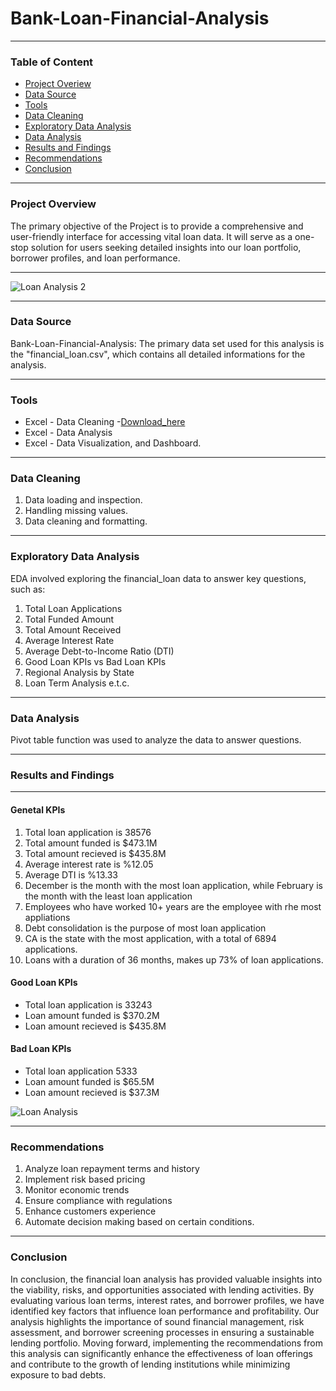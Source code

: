 # Bank-Loan-Financial-Analysis

---
### Table of Content
- [Project Overiew](#project-overview)
- [Data Source](#data-source)
- [Tools](#tools)
- [Data Cleaning](#data-cleaning)
- [Exploratory Data Analysis](#exploratory-data-analysis)
- [Data Analysis](#data-analysis)
- [Results and Findings](#results-and-findings)
- [Recommendations](#recommendations)
- [Conclusion](#conclusion)
---
### Project Overview
The primary objective of the Project is to provide a comprehensive and user-friendly interface for accessing vital loan data. It will serve as a one-stop solution for users seeking detailed insights into our loan portfolio, borrower profiles, and loan performance.

---
![Loan Analysis 2](https://github.com/user-attachments/assets/e0e01778-462b-423c-9b47-a09fbf33bfa6)

---
### Data Source
Bank-Loan-Financial-Analysis: The primary data set used for this analysis is the "financial_loan.csv", which contains all detailed informations for the analysis.

---
### Tools
- Excel - Data Cleaning
  -[Download_here](https://microsoft.com)
- Excel - Data Analysis
- Excel - Data Visualization, and Dashboard.

---
### Data Cleaning
 1. Data loading and inspection.
 2. Handling missing values.
 3. Data cleaning and formatting.

---  
### Exploratory Data Analysis
EDA involved exploring the financial_loan data to answer key questions, such as:
1.	Total Loan Applications
2.	Total Funded Amount
3.	Total Amount Received
4.	Average Interest Rate
5.	Average Debt-to-Income Ratio (DTI)
6.	Good Loan KPIs vs Bad Loan KPIs
7.	Regional Analysis by State
8.	Loan Term Analysis e.t.c.

---
### Data Analysis
Pivot table function was used to analyze the data to answer questions.

---
###  Results and Findings

---
#### Genetal KPIs
1. Total loan application is 38576
2. Total amount funded is $473.1M
3. Total amount recieved is $435.8M
4. Average interest rate is %12.05
5. Average DTI is %13.33
6. December is the month with the most loan application, while February is the month with the least loan application
7. Employees who have worked 10+ years are the employee with rhe most appliations
8. Debt consolidation is the purpose of most loan application
9. CA is the state with the most application, with a total of 6894 applications.
10. Loans with a duration of 36 months, makes up 73% of loan applications.

#### Good Loan KPIs
- Total loan application is 33243
- Loan amount funded is $370.2M
- Loan amount recieved is $435.8M

#### Bad Loan KPIs
- Total loan application 5333
- Loan amount funded is $65.5M
- Loan amount recieved is $37.3M
  
![Loan Analysis](https://github.com/user-attachments/assets/d3ae8082-1dc8-448c-b811-9b1c39054134)

  ---
  ### Recommendations
  1. Analyze loan repayment terms and history
  2. Implement  risk based pricing
  3. Monitor economic trends
  4. Ensure compliance with regulations
  5. Enhance customers experience
  6. Automate decision making based on certain conditions.
 
  ---
  ### Conclusion
In conclusion, the financial loan analysis has provided valuable insights into the viability, risks, and opportunities associated with lending activities. By evaluating various loan terms, interest rates, and borrower profiles, we have identified key factors that influence loan performance and profitability. Our analysis highlights the importance of sound financial management, risk assessment, and borrower screening processes in ensuring a sustainable lending portfolio. Moving forward, implementing the recommendations from this analysis can significantly enhance the effectiveness of loan offerings and contribute to the growth of lending institutions while minimizing exposure to bad debts.
   
